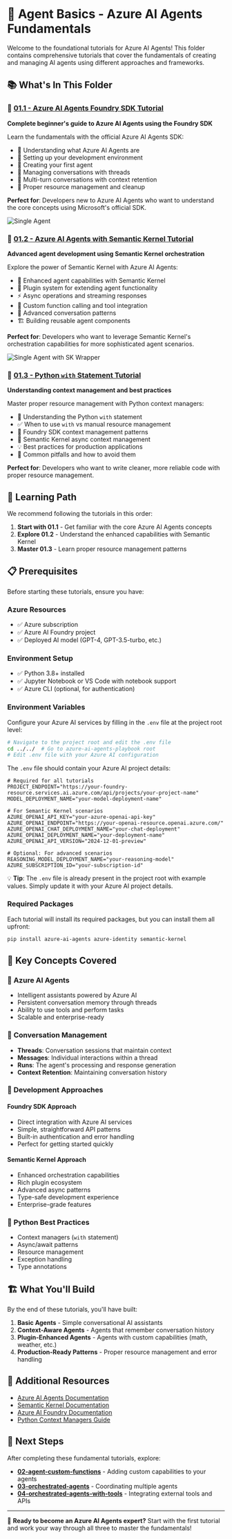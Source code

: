 # 🤖 Agent Basics - Azure AI Agents Fundamentals

Welcome to the foundational tutorials for Azure AI Agents! This folder contains comprehensive tutorials that cover the fundamentals of creating and managing AI agents using different approaches and frameworks.

## 📚 What's In This Folder

### 🔧 [01.1 - Azure AI Agents Foundry SDK Tutorial](01.1-azure_ai_agents_foundry_sdk_tutorial.ipynb)
**Complete beginner's guide to Azure AI Agents using the Foundry SDK**

Learn the fundamentals with the official Azure AI Agents SDK:
- 🎯 Understanding what Azure AI Agents are
- 🔧 Setting up your development environment
- 🤖 Creating your first agent
- 💬 Managing conversations with threads
- 🔄 Multi-turn conversations with context retention
- 🧹 Proper resource management and cleanup

**Perfect for**: Developers new to Azure AI Agents who want to understand the core concepts using Microsoft's official SDK.


![Single Agent](images/single_agent.gif)


### 🧠 [01.2 - Azure AI Agents with Semantic Kernel Tutorial](01.2-azure_ai_agents_semantic_kernel_tutorial.ipynb)
**Advanced agent development using Semantic Kernel orchestration**

Explore the power of Semantic Kernel with Azure AI Agents:
- 🚀 Enhanced agent capabilities with Semantic Kernel
- 🔌 Plugin system for extending agent functionality
- ⚡ Async operations and streaming responses
- 🎯 Custom function calling and tool integration
- 🔄 Advanced conversation patterns
- 🏗️ Building reusable agent components

**Perfect for**: Developers who want to leverage Semantic Kernel's orchestration capabilities for more sophisticated agent scenarios.

![Single Agent with SK Wrapper](images/single_agent_with_sk.gif)


### 🐍 [01.3 - Python `with` Statement Tutorial](01.3-python_with_statement_agents_tutorial.ipynb)
**Understanding context management and best practices**

Master proper resource management with Python context managers:
- 🧠 Understanding the Python `with` statement
- ✅ When to use `with` vs manual resource management
- 🔧 Foundry SDK context management patterns
- 🔄 Semantic Kernel async context management
- 💡 Best practices for production applications
- 🚫 Common pitfalls and how to avoid them

**Perfect for**: Developers who want to write cleaner, more reliable code with proper resource management.

## 🎯 Learning Path

We recommend following the tutorials in this order:

1. **Start with 01.1** - Get familiar with the core Azure AI Agents concepts
2. **Explore 01.2** - Understand the enhanced capabilities with Semantic Kernel
3. **Master 01.3** - Learn proper resource management patterns

## 📋 Prerequisites

Before starting these tutorials, ensure you have:

### Azure Resources
- ✅ Azure subscription
- ✅ Azure AI Foundry project
- ✅ Deployed AI model (GPT-4, GPT-3.5-turbo, etc.)

### Environment Setup
- ✅ Python 3.8+ installed
- ✅ Jupyter Notebook or VS Code with notebook support
- ✅ Azure CLI (optional, for authentication)

### Environment Variables
Configure your Azure AI services by filling in the `.env` file at the project root level:

```bash
# Navigate to the project root and edit the .env file
cd ../../  # Go to azure-ai-agents-playbook root
# Edit .env file with your Azure AI configuration
```

The `.env` file should contain your Azure AI project details:
```properties
# Required for all tutorials
PROJECT_ENDPOINT="https://your-foundry-resource.services.ai.azure.com/api/projects/your-project-name"
MODEL_DEPLOYMENT_NAME="your-model-deployment-name"

# For Semantic Kernel scenarios
AZURE_OPENAI_API_KEY="your-azure-openai-api-key"
AZURE_OPENAI_ENDPOINT="https://your-openai-resource.openai.azure.com/"
AZURE_OPENAI_CHAT_DEPLOYMENT_NAME="your-chat-deployment"
AZURE_OPENAI_DEPLOYMENT_NAME="your-deployment-name"
AZURE_OPENAI_API_VERSION="2024-12-01-preview"

# Optional: For advanced scenarios
REASONING_MODEL_DEPLOYMENT_NAME="your-reasoning-model"
AZURE_SUBSCRIPTION_ID="your-subscription-id"
```

💡 **Tip**: The `.env` file is already present in the project root with example values. Simply update it with your Azure AI project details.

### Required Packages
Each tutorial will install its required packages, but you can install them all upfront:

```bash
pip install azure-ai-agents azure-identity semantic-kernel
```

## 🔑 Key Concepts Covered

### 🤖 **Azure AI Agents**
- Intelligent assistants powered by Azure AI
- Persistent conversation memory through threads
- Ability to use tools and perform tasks
- Scalable and enterprise-ready

### 💬 **Conversation Management**
- **Threads**: Conversation sessions that maintain context
- **Messages**: Individual interactions within a thread
- **Runs**: The agent's processing and response generation
- **Context Retention**: Maintaining conversation history

### 🔧 **Development Approaches**

#### Foundry SDK Approach
- Direct integration with Azure AI services
- Simple, straightforward API patterns
- Built-in authentication and error handling
- Perfect for getting started quickly

#### Semantic Kernel Approach  
- Enhanced orchestration capabilities
- Rich plugin ecosystem
- Advanced async patterns
- Type-safe development experience
- Enterprise-grade features

### 🐍 **Python Best Practices**
- Context managers (`with` statement)
- Async/await patterns
- Resource management
- Exception handling
- Type annotations

## 🏗️ What You'll Build

By the end of these tutorials, you'll have built:

1. **Basic Agents** - Simple conversational AI assistants
2. **Context-Aware Agents** - Agents that remember conversation history
3. **Plugin-Enhanced Agents** - Agents with custom capabilities (math, weather, etc.)
4. **Production-Ready Patterns** - Proper resource management and error handling

## 📖 Additional Resources

- [Azure AI Agents Documentation](https://docs.microsoft.com/azure/ai-services/agents/)
- [Semantic Kernel Documentation](https://learn.microsoft.com/semantic-kernel/)
- [Azure AI Foundry Documentation](https://learn.microsoft.com/en-us/azure/ai-foundry/)
- [Python Context Managers Guide](https://docs.python.org/3/library/contextlib.html)

## 🎯 Next Steps

After completing these fundamental tutorials, explore:

- **[02-agent-custom-functions](../02-agent-custom-functions/)** - Adding custom capabilities to your agents
- **[03-orchestrated-agents](../03-orchestrated-agents/)** - Coordinating multiple agents
- **[04-orchestrated-agents-with-tools](../04-orchestrated-agents-with-tools/)** - Integrating external tools and APIs

---

🎉 **Ready to become an Azure AI Agents expert?** Start with the first tutorial and work your way through all three to master the fundamentals!
